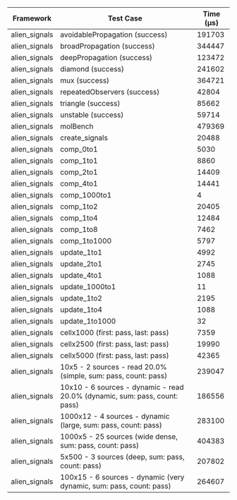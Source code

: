 | Framework | Test Case | Time (μs) |
| --- | --- | --- |
| alien_signals | avoidablePropagation (success) | 191703 |
| alien_signals | broadPropagation (success) | 344447 |
| alien_signals | deepPropagation (success) | 123472 |
| alien_signals | diamond (success) | 241602 |
| alien_signals | mux (success) | 364721 |
| alien_signals | repeatedObservers (success) | 42804 |
| alien_signals | triangle (success) | 85662 |
| alien_signals | unstable (success) | 59714 |
| alien_signals | molBench | 479369 |
| alien_signals | create_signals | 20488 |
| alien_signals | comp_0to1 | 5030 |
| alien_signals | comp_1to1 | 8860 |
| alien_signals | comp_2to1 | 14409 |
| alien_signals | comp_4to1 | 14441 |
| alien_signals | comp_1000to1 | 4 |
| alien_signals | comp_1to2 | 20405 |
| alien_signals | comp_1to4 | 12484 |
| alien_signals | comp_1to8 | 7462 |
| alien_signals | comp_1to1000 | 5797 |
| alien_signals | update_1to1 | 4992 |
| alien_signals | update_2to1 | 2745 |
| alien_signals | update_4to1 | 1088 |
| alien_signals | update_1000to1 | 11 |
| alien_signals | update_1to2 | 2195 |
| alien_signals | update_1to4 | 1088 |
| alien_signals | update_1to1000 | 32 |
| alien_signals | cellx1000 (first: pass, last: pass) | 7359 |
| alien_signals | cellx2500 (first: pass, last: pass) | 19990 |
| alien_signals | cellx5000 (first: pass, last: pass) | 42365 |
| alien_signals | 10x5 - 2 sources - read 20.0% (simple, sum: pass, count: pass) | 239047 |
| alien_signals | 10x10 - 6 sources - dynamic - read 20.0% (dynamic, sum: pass, count: pass) | 186556 |
| alien_signals | 1000x12 - 4 sources - dynamic (large, sum: pass, count: pass) | 283100 |
| alien_signals | 1000x5 - 25 sources (wide dense, sum: pass, count: pass) | 404383 |
| alien_signals | 5x500 - 3 sources (deep, sum: pass, count: pass) | 207802 |
| alien_signals | 100x15 - 6 sources - dynamic (very dynamic, sum: pass, count: pass) | 264607 |
